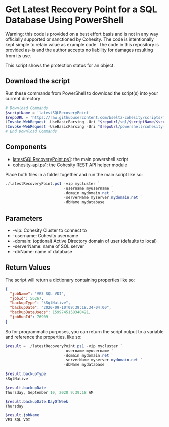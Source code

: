 # Get Latest Recovery Point for a SQL Database Using PowerShell

Warning: this code is provided on a best effort basis and is not in any way officially supported or sanctioned by Cohesity. The code is intentionally kept simple to retain value as example code. The code in this repository is provided as-is and the author accepts no liability for damages resulting from its use.

This script shows the protection status for an object.

## Download the script

Run these commands from PowerShell to download the script(s) into your current directory

```powershell
# Download Commands
$scriptName = 'latestSQLRecoveryPoint'
$repoURL = 'https://raw.githubusercontent.com/bseltz-cohesity/scripts/master'
(Invoke-WebRequest -UseBasicParsing -Uri "$repoUrl/sql/$scriptName/$scriptName.ps1").content | Out-File "$scriptName.ps1"; (Get-Content "$scriptName.ps1") | Set-Content "$scriptName.ps1"
(Invoke-WebRequest -UseBasicParsing -Uri "$repoUrl/powershell/cohesity-api/cohesity-api.ps1").content | Out-File cohesity-api.ps1; (Get-Content cohesity-api.ps1) | Set-Content cohesity-api.ps1
# End Download Commands
```

## Components

* [latestSQLRecoveryPoint.ps1](https://raw.githubusercontent.com/bseltz-cohesity/scripts/master/sql/latestSQLRecoveryPoint/latestSQLRecoveryPoint.ps1): the main powershell script
* [cohesity-api.ps1](https://raw.githubusercontent.com/bseltz-cohesity/scripts/master/powershell/cohesity-api/cohesity-api.ps1): the Cohesity REST API helper module

Place both files in a folder together and run the main script like so:

```powershell
./latestRecoveryPoint.ps1 -vip mycluster `
                          -username myusername `
                          -domain mydomain.net `
                          -serverName myserver.mydomain.net `
                          -dbName mydatabase
```

## Parameters

* -vip: Cohesity Cluster to connect to
* -username: Cohesity username
* -domain: (optional) Active Directory domain of user (defaults to local)
* -serverName: name of SQL server
* -dbName: name of database

## Return Values

The script will return a dictionary containing properties like so:

```json
{
  "jobName": "VE3 SQL VDI",
  "jobId": 56267,
  "backupType": "kSqlNative",
  "backupDate": "2020-09-10T09:39:18.34-04:00",
  "backupDateUsecs": 1599745158340421,
  "jobRunId": 76909
}
```

So for programmatic purposes, you can return the script output to a variable and reference the properties, like so:

```powershell
$result = ./latestRecoveryPoint.ps1 -vip mycluster `
                          -username myusername `
                          -domain mydomain.net `
                          -serverName myserver.mydomain.net `
                          -dbName mydatabase

$result.backupType
kSqlNative

$result.backupDate
Thursday, September 10, 2020 9:39:18 AM

$result.backupDate.DayOfWeek
Thursday

$result.jobName
VE3 SQL VDI
```
